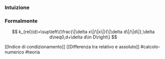 ### Intuizione 




### Formalmente
$$
k_{rel}(d)=\sup\left\{\frac{\|\delta x\|/\|x\|}{\|\delta d\|/\|d\|},\delta d\neq0,d+\delta d\in D\right\}  
$$


[[Indice di condizionamento]] [[Differenza tra relativo e assoluto]]
#calcolo-numerico #teoria